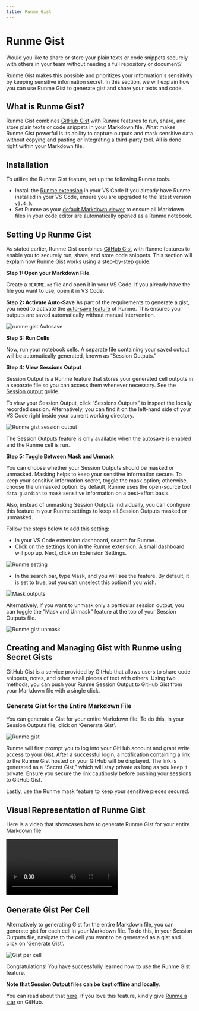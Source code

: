 ```yaml
---
title: Runme Gist
---
```


# **Runme Gist**

Would you like to share or store your plain texts or code snippets securely with others in your team without needing a full repository or document?

Runme Gist makes this possible and prioritizes your information's sensitivity by keeping sensitive information secret. In this section, we will explain how you can use Runme Gist to generate gist and share your texts and code.

## **What is Runme Gist?**

Runme Gist combines [GitHub Gist](https://gist.github.com/) with Runme features to run, share, and store plain texts or code snippets in your Markdown file. What makes Runme Gist powerful is its ability to capture outputs and mask sensitive data without copying and pasting or integrating a third-party tool. All is done right within your Markdown file.

## **Installation**

To utilize the Runme Gist feature, set up the following Runme tools.

- Install the [Runme extension](../installation/vscode) in your VS Code If you already have Runme installed in your VS Code, ensure you are upgraded to the latest version `v3.4.0`.
- Set Runme as your [default Markdown viewer](../installation/vscode) to ensure all Markdown files in your code editor are automatically opened as a Runme notebook.

## **Setting Up Runme Gist**

As stated earlier, Runme Gist combines [GitHub Gist](https://gist.github.com/) with Runme features to enable you to securely run, share, and store code snippets. This section will explain how Runme Gist works using a step-by-step guide.

**Step 1: Open your Markdown File**

Create a `README.md` file and open it in your VS Code. If you already have the file you want to use, open it in VS Code.

**Step 2: Activate Auto-Save**
As part of the requirements to generate a gist, you need to activate the [auto-save feature](../configuration/auto-save) of Runme. This ensures your outputs are saved automatically without manual intervention.

![runme gist Autosave ](../../static/img/configuration-page/runme-gist-autosave.png)

**Step 3: Run Cells**

Now, run your notebook cells. A separate file containing your saved output will be automatically generated, known as “Session Outputs.”

**Step 4: View Sessions Output**

Session Output is a Runme feature that stores your generated cell outputs in a separate file so you can access them whenever necessary. See the [Session output](../configuration/auto-save#session-outputs) guide.

To view your Session Output, click “Sessions Outputs” to inspect the locally recorded session. Alternatively, you can find it on the left-hand side of your VS Code right inside your current working directory.

![Runme gist session output](../../static/img/configuration-page/runme-gist-sessionoutput.png)

The Session Outputs feature is only available when the autosave is enabled and the Runme cell is run.

**Step 5: Toggle Between Mask and Unmask**

You can choose whether your Session Outputs should be masked or unmasked. Masking helps to keep your sensitive information secure. To keep your sensitive information secret, toggle the mask option; otherwise, choose the unmasked option. By default, Runme uses the open-source tool `data-guardian` to mask sensitive information on a best-effort basis.

Also, instead of unmasking Session Outputs individually, you can configure this feature in your Runme settings to keep all Session Outputs masked or unmasked.

Follow the steps below to add this setting:

- In your VS Code extension dashboard, search for Runme.
- Click on the settings Icon in the Runme extension. A small dashboard will pop up. Next, click on Extension Settings.

![Runme setting](../../static/img/configuration-page/runme-extension.png)

- In the search bar, type Mask, and you will see the feature. By default, it is set to true, but you can unselect this option if you wish.

![Mask outputs](../../static/img/configuration-page/runme-mask-outputs.png)

Alternatively, if you want to unmask only a particular session output, you can toggle the “Mask and Unmask” feature at the top of your Session Outputs file.

![Runme gist unmask](../../static/img/configuration-page/runme-gist-unmask.png)

## **Creating and Managing Gist with Runme using Secret Gists**

GitHub Gist is a service provided by GitHub that allows users to share code snippets, notes, and other small pieces of text with others. Using two methods, you can push your Runme Session Output to GitHub Gist from your Markdown file with a single click.

### Generate Gist for the Entire Markdown File

You can generate a Gist for your entire Markdown file. To do this, in your Session Outputs file, click on ‘Generate Gist’.

![Runme gist](../../static/img/configuration-page/runme-gist.png)

Runme will first prompt you to log into your GitHub account and grant write access to your Gist. After a successful login, a notification containing a link to the Runme Gist hosted on your GitHub will be displayed. The link is generated as a “Secret Gist,” which will stay private as long as you keep it private. Ensure you secure the link cautiously before pushing your sessions to GitHub Gist.

Lastly, use the Runme mask feature to keep your sensitive pieces secured.

## **Visual Representation of Runme Gist**

Here is a video that showcases how to generate Runme Gist for your entire Markdown file

<video autoPlay loop muted playsInline controls>
  <source src="/videos/Runme-gist.mp4" type="video/mp4" />
  <source src="/videos/Runme-gist.webm" type="video/webm" />
</video>

## **Generate Gist Per Cell**

Alternatively to generating Gist for the entire Markdown file, you can generate gist for each cell in your Markdown file. To do this, in your Session Outputs file, navigate to the cell you want to be generated as a gist and click on ‘Generate Gist’.

![Gist per cell](../../static/img/configuration-page/BashScript-Docker.png)

Congratulations! You have successfully learned how to use the Runme Gist feature.

**Note that Session Output files can be kept offline and locally**.

You can read about that [here](https://runme.dev/blog/runme-v3-pipeline-logs-and-artifacts). If you love this feature, kindly give [Runme a star](https://github.com/stateful/runme/stargazers) on GitHub.
